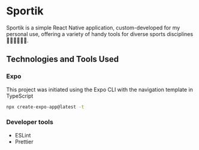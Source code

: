 # Sportik

Sportik is a simple React Native application, custom-developed for my personal use, offering a variety of handy tools for diverse sports disciplines 🏊‍♂️🚴‍♂️🏃‍♂️.

## Technologies and Tools Used

### Expo

This project was initiated using the Expo CLI with the navigation template in TypeScript

```sh
npx create-expo-app@latest -t
```

### Developer tools

- ESLint
- Prettier
